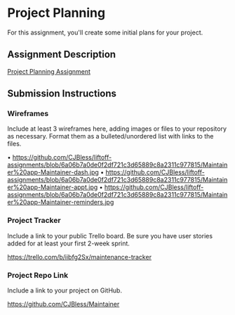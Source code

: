 # Project Planning
For this assignment, you'll create some initial plans for your project.

## Assignment Description
[Project Planning Assignment](https://education.launchcode.org/liftoff/modules/assignments/project-planning)

## Submission Instructions

### Wireframes

Include at least 3 wireframes here, adding images or files to your repository as necessary. Format them as a bulleted/unordered list with links to the files.

•	https://github.com/CJBless/liftoff-assignments/blob/6a06b7a0de0f2df721c3d65889c8a2311c977815/Maintainer%20app-Maintainer-dash.jpg
•	https://github.com/CJBless/liftoff-assignments/blob/6a06b7a0de0f2df721c3d65889c8a2311c977815/Maintainer%20app-Maintainer-appt.jpg
•	https://github.com/CJBless/liftoff-assignments/blob/6a06b7a0de0f2df721c3d65889c8a2311c977815/Maintainer%20app-Maintainer-reminders.jpg

### Project Tracker

Include a link to your public Trello board. Be sure you have user stories added for at least your first 2-week sprint.

https://trello.com/b/iibfg2Sx/maintenance-tracker

### Project Repo Link

Include a link to your project on GitHub.

https://github.com/CJBless/Maintainer

